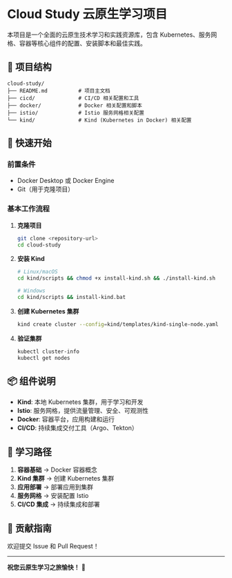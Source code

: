 # Cloud Study 云原生学习项目

本项目是一个全面的云原生技术学习和实践资源库，包含 Kubernetes、服务网格、容器等核心组件的配置、安装脚本和最佳实践。

## 📁 项目结构

```
cloud-study/
├── README.md          # 项目主文档
├── cicd/              # CI/CD 相关配置和工具
├── docker/            # Docker 相关配置和脚本
├── istio/             # Istio 服务网格相关配置
└── kind/              # Kind (Kubernetes in Docker) 相关配置
```

## 🚀 快速开始

### 前置条件

- Docker Desktop 或 Docker Engine
- Git（用于克隆项目）

### 基本工作流程

1. **克隆项目**
   ```bash
   git clone <repository-url>
   cd cloud-study
   ```

2. **安装 Kind**
   ```bash
   # Linux/macOS
   cd kind/scripts && chmod +x install-kind.sh && ./install-kind.sh
   
   # Windows
   cd kind/scripts && install-kind.bat
   ```

3. **创建 Kubernetes 集群**
   ```bash
   kind create cluster --config=kind/templates/kind-single-node.yaml
   ```

4. **验证集群**
   ```bash
   kubectl cluster-info
   kubectl get nodes
   ```

## 📦 组件说明

- **Kind**: 本地 Kubernetes 集群，用于学习和开发
- **Istio**: 服务网格，提供流量管理、安全、可观测性
- **Docker**: 容器平台，应用构建和运行
- **CI/CD**: 持续集成交付工具（Argo、Tekton）

## 🎯 学习路径

1. **容器基础** → Docker 容器概念
2. **Kind 集群** → 创建 Kubernetes 集群
3. **应用部署** → 部署应用到集群
4. **服务网格** → 安装配置 Istio
5. **CI/CD 集成** → 持续集成和部署

## 🤝 贡献指南

欢迎提交 Issue 和 Pull Request！

---

**祝您云原生学习之旅愉快！** 🎉
